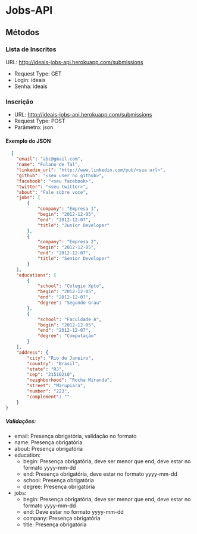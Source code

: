 Jobs-API
==========


## Métodos


### Lista de Inscritos


URL: http://ideais-jobs-api.herokuapp.com/submissions

* Request Type: GET
* Login: ideais
* Senha: ideais

### Inscrição


* URL: http://ideais-jobs-api.herokuapp.com/submissions
* Request Type: POST
* Parâmetro: json

#### Exemplo do JSON


``` json
  {
    "email": "abc@gmail.com",
    "name": "Fulano de Tal",
    "linkedin_url": "http://www.linkedin.com/pub/<sua url>",
    "github": "<seu user no github>",
    "facebook": "<seu facebook>",
    "twitter": "<seu twitter>",
    "about": "Fale sobre voce",
    "jobs": [
        {
            "company": "Empresa 1",
            "begin": "2012-12-05",
            "end": "2012-12-07",
            "title": "Junior Developer"
        },
        {
            "company": "Empresa 2",
            "begin": "2012-12-05",
            "end": "2012-12-07",
            "title": "Senior Developer"
        }
    ],
    "educations": [
        {
            "school": "Colegio Xpto",
            "begin": "2012-12-05",
            "end": "2012-12-07",
            "degree": "Segundo Grau"
        },
        {
            "school": "Faculdade A",
            "begin": "2012-12-05",
            "end": "2012-12-07",
            "degree": "Computação"
        }
    ],
    "address": {
        "city": "Rio de Janeiro",
        "country": "Brasil",
        "state": "RJ",
        "cep": "21510210",
        "neighborhood": "Rocha Miranda",
        "street": "Marupiara",
        "number": "223",
        "complement": ""
    }
}
```

##### Validações: 
* email: Presença obrigatória, validação no formato
* name: Presença obrigatória
* about: Presença obrigatória
* education:
  * begin: Presença obrigatória, deve ser menor que end, deve estar no formato yyyy-mm-dd
  * end: Presença obrigatória, deve estar no formato yyyy-mm-dd
  * school: Presença obrigatória
  * degree: Presença obrigatória
* jobs:
  * begin: Presença obrigatória, deve ser menor que end, deve estar no formato yyyy-mm-dd
  * end: Deve estar no formato yyyy-mm-dd
  * company: Presença obrigatória
  * title: Presença obrigatória







